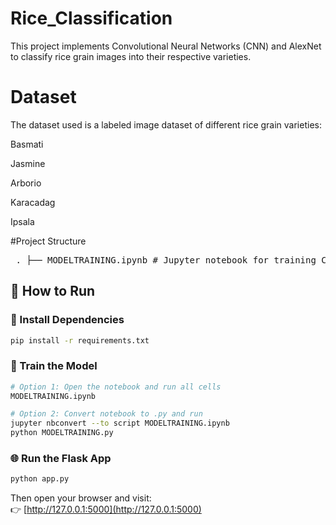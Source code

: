 # Rice_Classification

This project implements Convolutional Neural Networks (CNN) and AlexNet to classify rice grain images into their respective varieties.

# Dataset
The dataset used is a labeled image dataset of different rice grain varieties:

Basmati

Jasmine

Arborio

Karacadag

Ipsala

#Project Structure

<pre> . ├── MODELTRAINING.ipynb # Jupyter notebook for training CNN and AlexNet ├── app.py # Flask app to classify uploaded images ├── templates/ │ └── index.html # HTML form for uploading image ├── static/ # Stores uploaded test images ├── AlexNet_model.h5 # Saved AlexNet model (Keras format) ├── label_encoder.pkl # LabelEncoder to map labels to class names ├── requirements.txt # Python dependencies └── README.md # This file </pre>

## 🚀 How to Run

### 🔧 Install Dependencies

```bash
pip install -r requirements.txt
```

### 🏃 Train the Model

```bash
# Option 1: Open the notebook and run all cells
MODELTRAINING.ipynb

# Option 2: Convert notebook to .py and run
jupyter nbconvert --to script MODELTRAINING.ipynb
python MODELTRAINING.py
```

### 🌐 Run the Flask App

```bash
python app.py
```

Then open your browser and visit:  
👉 [http://127.0.0.1:5000](http://127.0.0.1:5000)
